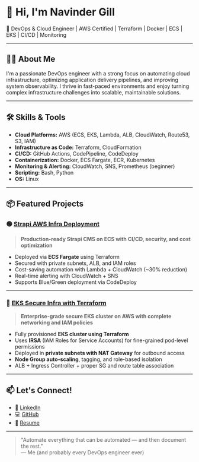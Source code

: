 # 👋 Hi, I'm Navinder Gill

🚀 DevOps & Cloud Engineer | AWS Certified | Terraform | Docker | ECS | EKS | CI/CD | Monitoring

---

## 👨‍💻 About Me

I'm a passionate DevOps engineer with a strong focus on automating cloud infrastructure, optimizing application delivery pipelines, and improving system observability. I thrive in fast-paced environments and enjoy turning complex infrastructure challenges into scalable, maintainable solutions.

---

## 🛠️ Skills & Tools

- **Cloud Platforms:** AWS (ECS, EKS, Lambda, ALB, CloudWatch, Route53, S3, IAM)
- **Infrastructure as Code:** Terraform, CloudFormation
- **CI/CD:** GitHub Actions, CodePipeline, CodeDeploy
- **Containerization:** Docker, ECS Fargate, ECR, Kubernetes
- **Monitoring & Alerting:** CloudWatch, SNS, Prometheus (beginner)
- **Scripting:** Bash, Python
- **OS:** Linux

---

## 📦 Featured Projects

### 🟢 [Strapi AWS Infra Deployment](https://github.com/navigill7/Strapi)

> **Production-ready Strapi CMS on ECS with CI/CD, security, and cost optimization**

- Deployed via **ECS Fargate** using Terraform
- Secured with private subnets, ALB, and IAM roles
- Cost-saving automation with Lambda + CloudWatch (~30% reduction)
- Real-time alerting with CloudWatch + SNS
- Supports Blue/Green deployment via CodeDeploy

---

### 🔐 [EKS Secure Infra with Terraform](https://github.com/navigill7/EKS-TERRAFORM-SECURE-INFRA)

> **Enterprise-grade secure EKS cluster on AWS with complete networking and IAM policies**

- Fully provisioned **EKS cluster using Terraform**
- Uses **IRSA** (IAM Roles for Service Accounts) for fine-grained pod-level permissions
- Deployed in **private subnets with NAT Gateway** for outbound access
- **Node Group auto-scaling**, tagging, and role-based isolation
- ALB + Ingress Controller + proper SG and route table association

---

## 📫 Let's Connect!

- 🔗 [LinkedIn](https://www.linkedin.com/in/navinder-gill-050190252/)
- 💻 [GitHub](https://github.com/navigill7)
- 📄 [Resume](https://drive.google.com/file/d/1kRGaCpamEgNEDcPyOrdieqCcTL-38aZd/view?usp=sharing)

---

> "Automate everything that can be automated — and then document the rest."  
> — Me (and probably every DevOps engineer ever)

<!--
**navigill7/navigill7** is a ✨ _special_ ✨ repository because its `README.md` (this file) appears on your GitHub profile.

Here are some ideas to get you started:

- 🔭 I’m currently working on ...
- 🌱 I’m currently learning ...
- 👯 I’m looking to collaborate on ...
- 🤔 I’m looking for help with ...
- 💬 Ask me about ...
- 📫 How to reach me: ...
- 😄 Pronouns: ...
- ⚡ Fun fact: ...
-->
